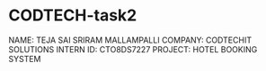 # CODTECH-task2
NAME: TEJA SAI SRIRAM MALLAMPALLI 
COMPANY: CODTECHIT SOLUTIONS 
INTERN ID: CTO8DS7227 
PROJECT: HOTEL BOOKING SYSTEM
